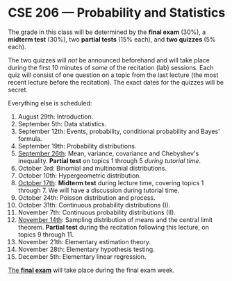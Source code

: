 # CSE 206 — Probability and Statistics

The grade in this class will be determined by the **final exam** (30%), a **midterm test** (30%),
two **partial tests** (15% each), and **two quizzes** (5% each).

The two quizzes will _not_ be announced beforehand and will take place during the first 10 minutes of *some* of the recitation (lab) sessions. 
Each quiz will consist of one question on a topic from the last lecture (the most recent lecture before the recitation). 
The exact dates for the quizzes will be secret.

Everything else is scheduled:
1. August 29th: Introduction.
2. September 5th: Data statistics.
3. September 12th: Events, probability, conditional probability and Bayes' formula.
4. September 19th: Probability distributions.
5. <ins>September 26th</ins>: Mean, variance, covariance and Chebyshev's inequality. **Partial test** on
topics 1 through 5 *during tutorial time*.
6. October 3rd: Binomial and multinomial distributions.
7. October 10th: Hypergeometric distribution.
8. <ins>October 17th</ins>: **Midterm test** during lecture time, covering topics 1 through 7. We will have a 
discussion during tutorial time.
9. October 24th: Poisson distribution and process.
10. October 31th: Continuous probability distributions (I).
11. November 7th: Continuous probability distributions (II).
12. <ins>November 14th</ins>: Sampling distribution of means and the central limit theorem.
**Partial test** during the recitation following this lecture, on topics 9 through 11.
13. November 21th: Elementary estimation theory.
14. November 28th: Elementary hypothesis testing.
15. December 5th: Elementary linear regression.

<ins>The **final exam**</ins> will take place during the final exam week.
